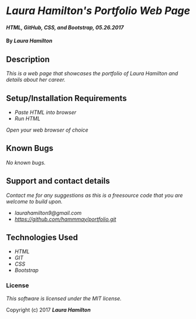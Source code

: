 # _Laura Hamilton's Portfolio Web Page_

#### _HTML, GitHub, CSS, and Bootstrap, 05.26.2017_

#### By _****Laura Hamilton****_

## Description

_This is a web page that showcases the portfolio of Laura Hamilton and details about her career._

## Setup/Installation Requirements

* _Paste HTML into browser_
* _Run HTML_

_Open your web browser of choice_

## Known Bugs

_No known bugs._

## Support and contact details

_Contact me for any suggestions as this is a freesource code that you are welcome to build upon._
* _laurahamilton9@gmail.com_
* _https://github.com/hammmay/portfolio.git_

## Technologies Used

* _HTML_
* _GIT_
* _CSS_
* _Bootstrap_

### License

*This software is licensed under the MIT license.*

Copyright (c) 2017 **_Laura Hamilton_**
